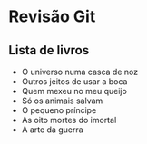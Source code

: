 # Revisão Git

## Lista de livros

- O universo numa casca de noz
- Outros jeitos de usar a boca
- Quem mexeu no meu queijo
- Só os animais salvam
- O pequeno príncipe
- As oito mortes do imortal
- A arte da guerra
